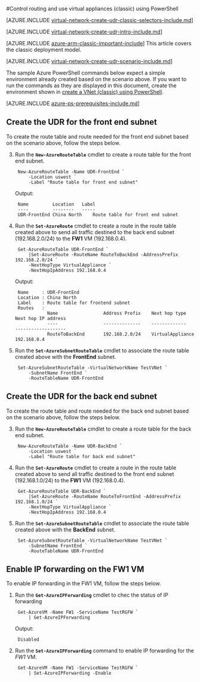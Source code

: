 <properties 
   pageTitle="Control routing and use virtual appliances using PowerShell in the classic deployment model | Azure"
   description="Learn how to control routing in VNets using PowerShell in the classic deployment model"
   services="virtual-network"
   documentationCenter="na"
   authors="telmosampaio"
   manager="carmonm"
   editor=""
   tags="azure-service-management"
/>
<tags
	ms.service="virtual-network"
	ms.date="02/02/2016"
	wacn.date=""/>

#Control routing and use virtual appliances (classic) using PowerShell

[AZURE.INCLUDE [virtual-network-create-udr-classic-selectors-include.md](../includes/virtual-network-create-udr-classic-selectors-include.md)]

[AZURE.INCLUDE [virtual-network-create-udr-intro-include.md](../includes/virtual-network-create-udr-intro-include.md)]

[AZURE.INCLUDE [azure-arm-classic-important-include](../includes/azure-arm-classic-important-include.md)] This article covers the classic deployment model.

[AZURE.INCLUDE [virtual-network-create-udr-scenario-include.md](../includes/virtual-network-create-udr-scenario-include.md)]

The sample Azure PowerShell commands below expect a simple environment already created based on the scenario above. If you want to run the commands as they are displayed in this document, create the environment shown in [create a VNet (classic) using PowerShell](/documentation/articles/virtual-networks-create-vnet-classic-netcfg-ps).

[AZURE.INCLUDE [azure-ps-prerequisites-include.md](../includes/azure-ps-prerequisites-include.md)]

## Create the UDR for the front end subnet
To create the route table and route needed for the front end subnet based on the scenario above, follow the steps below.

3. Run the **`New-AzureRouteTable`** cmdlet to create a route table for the front end subnet.

		New-AzureRouteTable -Name UDR-FrontEnd `
			-Location uswest `
			-Label "Route table for front end subnet"

	Output:

		Name         Location   Label                          
		----         --------   -----                          
		UDR-FrontEnd China North    Route table for front end subnet

4. Run the **`Set-AzureRoute`** cmdlet to create a route in the route table created above to send all traffic destined to the back end subnet (192.168.2.0/24) to the **FW1** VM (192.168.0.4).
	
		Get-AzureRouteTable UDR-FrontEnd `
			|Set-AzureRoute -RouteName RouteToBackEnd -AddressPrefix 192.168.2.0/24 `
			-NextHopType VirtualAppliance `
			-NextHopIpAddress 192.168.0.4

	Output:

		Name     : UDR-FrontEnd
		Location : China North
		Label    : Route table for frontend subnet
		Routes   : 
		           Name                 Address Prefix    Next hop type        Next hop IP address
		           ----                 --------------    -------------        -------------------
		           RouteToBackEnd       192.168.2.0/24    VirtualAppliance     192.168.0.4  

5. Run the **`Set-AzureSubnetRouteTable`** cmdlet to associate the route table created above with the **FrontEnd** subnet.

		Set-AzureSubnetRouteTable -VirtualNetworkName TestVNet `
			-SubnetName FrontEnd `
			-RouteTableName UDR-FrontEnd
 
## Create the UDR for the back end subnet
To create the route table and route needed for the back end subnet based on the scenario above, follow the steps below.

3. Run the **`New-AzureRouteTable`** cmdlet to create a route table for the back end subnet.

		New-AzureRouteTable -Name UDR-BackEnd `
			-Location uswest `
			-Label "Route table for back end subnet"

4. Run the **`Set-AzureRoute`** cmdlet to create a route in the route table created above to send all traffic destined to the front end subnet (192.168.1.0/24) to the **FW1** VM (192.168.0.4).

		Get-AzureRouteTable UDR-BackEnd `
			|Set-AzureRoute -RouteName RouteToFrontEnd -AddressPrefix 192.168.1.0/24 `
			-NextHopType VirtualAppliance `
			-NextHopIpAddress 192.168.0.4

5. Run the **`Set-AzureSubnetRouteTable`** cmdlet to associate the route table created above with the **BackEnd** subnet.

		Set-AzureSubnetRouteTable -VirtualNetworkName TestVNet `
			-SubnetName FrontEnd `
			-RouteTableName UDR-FrontEnd

## Enable IP forwarding on the FW1 VM
To enable IP forwarding in the FW1 VM, follow the steps below.

1. Run the **`Get-AzureIPForwarding`** cmdlet to chec the status of IP forwarding

		Get-AzureVM -Name FW1 -ServiceName TestRGFW `
			| Get-AzureIPForwarding

	Output:

		Disabled

2. Run the **`Set-AzureIPForwarding`** command to enable IP forwarding for the *FW1* VM.

		Get-AzureVM -Name FW1 -ServiceName TestRGFW `
			| Set-AzureIPForwarding -Enable